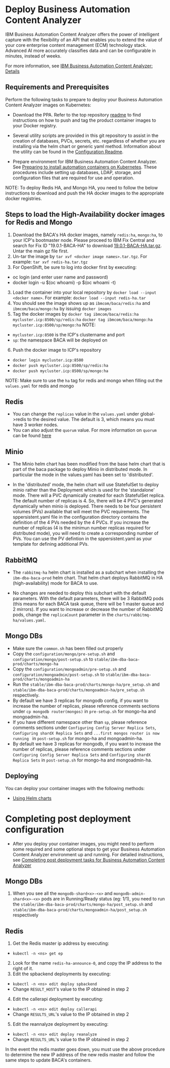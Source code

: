 # Deploy Business Automation Content Analyzer

IBM Business Automation Content Analyzer offers the power of intelligent capture with the flexibility of an API that enables you to extend the value of your core enterprise content management (ECM) technology stack. Advanced AI more accurately classifies data and can be configurable in minutes, instead of weeks.

For more information, see [IBM Business Automation Content Analyzer: Details](https://www.ibm.com/support/knowledgecenter/SSYHZ8_19.0.x/com.ibm.dba.offerings/topics/con_baca.html)

## Requirements and Prerequisites

Perform the following tasks to prepare to deploy your Business Automation Content Analyzer images on Kubernetes:

- Download the PPA. Refer to the top repository [readme](../README.md) to find instructions on how to push and tag the product container images to your Docker registry.

- Several utility scripts are provided in this git repository to assist in the creation of databases, PVCs, secrets, etc. regardless of whether you are installing via the helm chart or generic yaml method.  Information about the utility can be found in the [Configuration Readme](configuration/README.md).

- Prepare environment for IBM Business Automation Content Analyzer. See [Preparing to install automation containers on Kubernetes](https://www.ibm.com/support/knowledgecenter/SSYHZ8_19.0.x/com.ibm.dba.install/k8s_topics/tsk_prepare_bacak8s.html).  These procedures include setting up databases, LDAP, storage, and configuration files that are required for use and operation.
                                                                                                                                    
NOTE: To deploy Redis HA,  and Mongo HA,  you need to follow the below instructions to download and push the HA docker images to the appropriate docker registries.
## Steps to load the High-Availability docker images for Redis and Mongo
1) Download the BACA's HA docker images, namely `redis:ha`, `mongo:ha`,  to your ICP's bootmaster node.  Please proceed to IBM Fix Central and search for Fix ID "19.0.1-BACA-HA" to download [19.0.1-BACA-HA.tar.gz](https://www-945.ibm.com/support/fixcentral/swg/selectFixes?parent=Enterprise%20Content%20Management&product=ibm/Other+software/Content+Navigator&release=3.0.5&platform=All&function=fixId&fixids=19.0.1-BACA-HA&includeSupersedes=0).  Untar the main gz file first. 
2) Un-tar the image by `tar xvf <docker image names>.tar.tgz`.  For example: `tar xvf redis-ha.tar.tgz`
3) For OpenShift, be sure to log into docker first by executing:
  - oc login (and enter user name and password)
  - docker login -u $(oc whoami) -p $(oc whoami -t) <repository name>
3) Load the container into your local repository by `docker load --input <docker name>`.  For example: `docker load --input redis-ha.tar`
4) You should see the image shows up as `ibmcom/baca/redis:ha` and `ibmcom/baca/mongo:ha`  by issuing `docker images`
5) Tag the docker images by
`docker tag ibmcom/baca/redis:ha mycluster.icp:8500/sp/redis:ha`
`docker tag ibmcom/baca/mongo:ha mycluster.icp:8500/sp/mongo:ha`
NOTE: 
- `mycluster.icp:8500` is the ICP's clustername and port
- `sp`: the namespace BACA will be deployed on

6) Push the docker image to ICP's repository
- `docker login mycluster.icp:8500`
- `docker push mycluster.icp:8500/sp/redis:ha`
- `docker push mycluster.icp:8500/sp/mongo:ha`
  
NOTE:  Make sure to use the `ha` tag for redis and mongo when filling out the `values.yaml` for redis and mongo

## Redis 
- You can change the `replicas` value in the `values.yaml` under global->redis to the desired value.  The default is 3, which means you must have 3 worker nodes.  
- You can also adjust the `quorum` value.  For more information on `quorum` can be found [here](https://redis.io/topics/sentinel)

## Minio
- The Minio helm chart has been modified from the base helm chart that is part of the baca package to deploy Minio in distributed mode.  In particular the mode in the values.yaml has been set to 'distributed'.  

- In the 'distributed' mode, the helm chart will use StatefulSet to deploy minio rather than the Deployment which is used for the 'standalone' mode.  There will a PVC dynamically created for each StatefulSet replica.  The default number of replicas is 4.  So, there will be 4 PVC's generated dynamically when minio is deployed.  There needs to be four persistent volumes (PVs) available that will meet the PVC requirements.  The sppersistent.yaml file in the configuration directory contains the definition of the 4 PVs needed by the 4 PVCs.  If you increase the number of replicas (4 is the minimun number replicas required for distributed mode), you will need to create a corresponding number of PVs.  You can use the PV defintion in the sppersistent.yaml as your template for defining additional PVs.


## RabbitMQ

- The `rabbitmq-ha` helm chart is installed as a subchart when installing the `ibm-dba-baca-prod` helm chart. That helm chart deploys RabbitMQ in HA (high-availability) mode for BACA to use.

- No changes are needed to deploy this subchart with the default parameters.  With the default parameters, there will be 3 RabbitMQ pods (this means for each BACA task queue, there will be 1 master queue and 2 mirrors).  If you want to increase or decrease the number of RabbitMQ pods, change the `replicaCount` parameter in the `charts/rabbitmq-ha/values.yaml`. 

## Mongo DBs

- Make sure the `common.sh` has been filled out properly
- Copy the `configuration/mongo/pre-setup.sh` and `configuration/mongo/post-setup.sh` to `stable/ibm-dba-baca-prod/charts/mongo-ha`
- Copy the `configuration/mongoadmin/pre-setup.sh` and `configuration/mongoadmin/post-setup.sh` to `stable/ibm-dba-baca-prod/charts/mongoadmin-ha`
- Run the `stable/ibm-dba-baca-prod/charts/mongo-ha/pre_setup.sh` and `stable/ibm-dba-baca-prod/charts/mongoadmin-ha/pre_setup.sh` respectively.
- By default we have 3 replicas for mongodb config, if you want to increase the number of replicas, please reference comments sections under `cp mongodb router(mongos)` in `pre-setup.sh` for mongo-ha and mongoadmin-ha.
- If you have different namespace other than `sp`, please reference comments sections under `Configuring Config Server Replica Sets`, `Configuring shardX Replica Sets` and `...first mongos router is now running ` in `post-setup.sh` for mongo-ha and mongoadmin-ha.
- By default we have 3 replicas for mongodb, if you want to increase the number of replicas, please reference comments sections under `Configuring Config Server Replica Sets` and `Configuring shardX Replica Sets` in `post-setup.sh` for mongo-ha and mongoadmin-ha.

## Deploying

You can deploy your container images with the following methods:
- [Using Helm charts](helm-charts/README.md)



# Completing post deployment configuration

- After you deploy your container images, you might need to perform some required and some optional steps to get your Business Automation Content Analyzer environment up and running. For detailed instructions, see [Completing post deployment tasks for Business Automation Content Analyzer](docs/post-deployment.md)
## Mongo DBs

1) When you see all the `mongodb-shard<x>-<x>` and `mongodb-admin-shard<x>-<x>` pods are in Running/Ready status (eg: 1/1), you need to run the `stable/ibm-dba-baca-prod/charts/mongo-ha/post_setup.sh` and `stable/ibm-dba-baca-prod/charts/mongoadmin-ha/post_setup.sh` respectively

## Redis

1) Get the Redis master ip address by executing:
- `kubectl -n <ns> get ep`
2) Look for the name `redis-ha-announce-0`, and copy the IP address to the right of it.
3) Edit the spbackend deployments by executing:
- `kubectl -n <ns> edit deploy spbackend`
- Change `RESULT_HOST`'s value to the IP obtained in step 2
4) Edit the callerapi deployment by executing:
- `kubectl -n <ns> edit deploy callerapi`
- Change `RESULTS_URL`'s value to the IP obtained in step 2
5) Edit the reannalyze deployment by executing:
- `kubectl -n <ns> edit deploy reanalyze`
- Change `RESULTS_URL`'s value to the IP obtained in step 2

In the event the redis master goes down, you must use the above procedure to determine the new IP address of the new redis master and follow the same steps to update BACA's containers.
